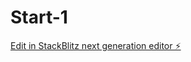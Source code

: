 # Start-1

[Edit in StackBlitz next generation editor ⚡️](https://stackblitz.com/~/github.com/Chonkz90/Start-1)